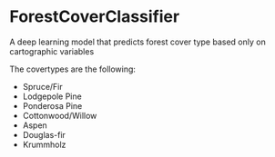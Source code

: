 # ForestCoverClassifier


A deep learning model that predicts forest cover type based only on cartographic variables

The covertypes are the following:
* Spruce/Fir
* Lodgepole Pine
* Ponderosa Pine
* Cottonwood/Willow
* Aspen
* Douglas-fir
* Krummholz
